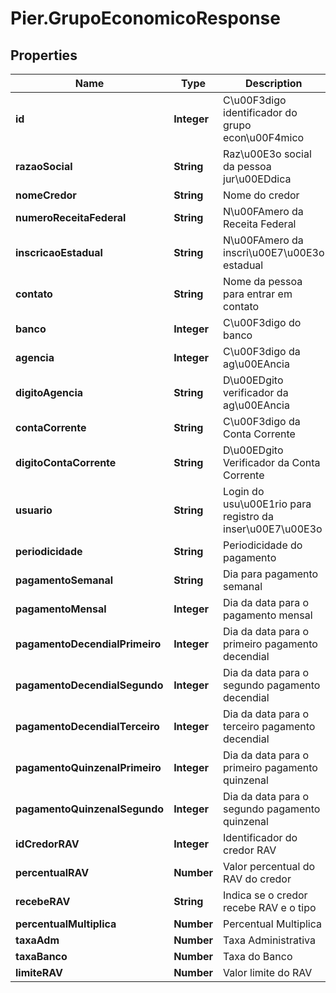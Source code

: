 # Pier.GrupoEconomicoResponse

## Properties
Name | Type | Description | Notes
------------ | ------------- | ------------- | -------------
**id** | **Integer** | C\u00F3digo identificador do grupo econ\u00F4mico | [optional] 
**razaoSocial** | **String** | Raz\u00E3o social da pessoa jur\u00EDdica | [optional] 
**nomeCredor** | **String** | Nome do credor | [optional] 
**numeroReceitaFederal** | **String** | N\u00FAmero da Receita Federal | [optional] 
**inscricaoEstadual** | **String** | N\u00FAmero da inscri\u00E7\u00E3o estadual | [optional] 
**contato** | **String** | Nome da pessoa para entrar em contato | [optional] 
**banco** | **Integer** | C\u00F3digo do banco | [optional] 
**agencia** | **Integer** | C\u00F3digo da ag\u00EAncia | [optional] 
**digitoAgencia** | **String** | D\u00EDgito verificador da ag\u00EAncia | [optional] 
**contaCorrente** | **String** | C\u00F3digo da Conta Corrente | [optional] 
**digitoContaCorrente** | **String** | D\u00EDgito Verificador da Conta Corrente | [optional] 
**usuario** | **String** | Login do usu\u00E1rio para registro da inser\u00E7\u00E3o | [optional] 
**periodicidade** | **String** | Periodicidade do pagamento | [optional] 
**pagamentoSemanal** | **String** | Dia para pagamento semanal | [optional] 
**pagamentoMensal** | **Integer** | Dia da data para o pagamento mensal | [optional] 
**pagamentoDecendialPrimeiro** | **Integer** | Dia da data para o primeiro pagamento decendial | [optional] 
**pagamentoDecendialSegundo** | **Integer** | Dia da data para o segundo pagamento decendial | [optional] 
**pagamentoDecendialTerceiro** | **Integer** | Dia da data para o terceiro pagamento decendial | [optional] 
**pagamentoQuinzenalPrimeiro** | **Integer** | Dia da data para o primeiro pagamento quinzenal | [optional] 
**pagamentoQuinzenalSegundo** | **Integer** | Dia da data para o segundo pagamento quinzenal | [optional] 
**idCredorRAV** | **Integer** | Identificador do credor RAV | [optional] 
**percentualRAV** | **Number** | Valor percentual do RAV do credor | [optional] 
**recebeRAV** | **String** | Indica se o credor recebe RAV e o tipo | [optional] 
**percentualMultiplica** | **Number** | Percentual Multiplica | [optional] 
**taxaAdm** | **Number** | Taxa Administrativa | [optional] 
**taxaBanco** | **Number** | Taxa do Banco | [optional] 
**limiteRAV** | **Number** | Valor limite do RAV | [optional] 


